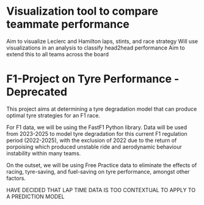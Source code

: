 # Visualization tool to compare teammate performance 

Aim to visualize Leclerc and Hamilton laps, stints, and race strategy
Will use visualizations in an analysis to classify head2head performance
Aim to extend this to all teams across the board

# F1-Project on Tyre Performance - Deprecated

This project aims at determining a tyre degradation model that can produce optimal tyre strategies for an F1 race.

For F1 data, we will be using the FastF1 Python library. Data will be used from 2023-2025 to model tyre degradation for this current F1 regulation period (2022-2025), with the exclusion of 2022 due to the return of porpoising which produced unstable ride and aerodynamic behaviour instability within many teams.

On the outset, we will be using Free Practice data to eliminate the effects of racing, tyre-saving, and fuel-saving on tyre performance, amongst other factors. 

HAVE DECIDED THAT LAP TIME DATA IS TOO CONTEXTUAL TO APPLY TO A PREDICTION MODEL
